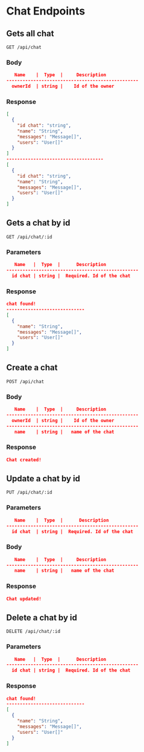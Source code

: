 # Chat Endpoints

## Gets all chat

`GET /api/chat`

### Body

```json
   Name    |  Type  |     Description                  
-------------------------------------------------
  ownerId  | string |    Id of the owner
```

### Response

```json
[
  {
    "id chat": "string",
    "name": "String",
    "messages": "Message[]", 
    "users": "User[]"
  }
]
------------------------------------
[
  {
    "id chat": "string",
    "name": "String",
    "messages": "Message[]", 
    "users": "User[]"
  }
]
```

## Gets a chat by id

`GET /api/chat/:id`

### Parameters

```json
   Name   |  Type  |      Description                  
-------------------------------------------------
  id chat | string |  Required. Id of the chat 
```

### Response

```json
chat found!
-----------------------------
[
  {
    "name": "String",
    "messages": "Message[]", 
    "users": "User[]"
  }
]
```

## Create a chat

`POST /api/chat`

### Body

```json
   Name    |  Type  |     Description                  
-------------------------------------------------
  ownerId  | string |    Id of the owner
-------------------------------------------------
   name    | string |   name of the chat
```

### Response

```json
Chat created!
```

## Update a chat by id

`PUT /api/chat/:id`

### Parameters

```json
   Name    |  Type  |      Description                  
-------------------------------------------------
  id chat  | string |  Required. Id of the chat 
```

### Body

```json
   Name    |  Type  |     Description                  
-------------------------------------------------
   name    | string |   name of the chat
```

### Response

```json
Chat updated!
```

## Delete a chat by id

`DELETE /api/chat/:id`

### Parameters

```json
   Name   |  Type  |      Description                  
-------------------------------------------------
  id chat | string |  Required. Id of the chat 
```

### Response

```json
chat found!
-----------------------------
[
  {
    "name": "String",
    "messages": "Message[]", 
    "users": "User[]"
  }
]
```